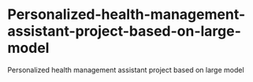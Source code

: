 # Personalized-health-management-assistant-project-based-on-large-model
Personalized health management assistant project based on large model
